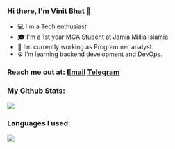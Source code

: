 ### Hi there, I'm Vinit Bhat 👋

- 💻 I'm a Tech enthusiast
- 🎓 I'm a 1st year MCA Student at Jamia Millia Islamia
- 🔭 I’m currently working as Programmer analyst.
- ⚙  I’m learning backend development and DevOps.

### Reach me out at: [Email](99.bhatvinit@gmail.com) [Telegram](https://t.me/BhatSahab)



### My Github Stats:


<img src="https://github-readme-stats.vercel.app/api?username=bhat-sahab&theme=great-gatsby&show_icons=true&icon_color=f54260&title_color=f54260&bg_color=121212&border_color=ff695e">



### Languages I used:

<img src="https://github-readme-stats.vercel.app/api/top-langs/?username=bhat-sahab&layout=compact&color=2e2e2e&theme=great-gatsby&show_icons=true&icon_color=f54260&title_color=f54260&text_color=e9ff6b&bg_color=121212&border_color=fff75e">
